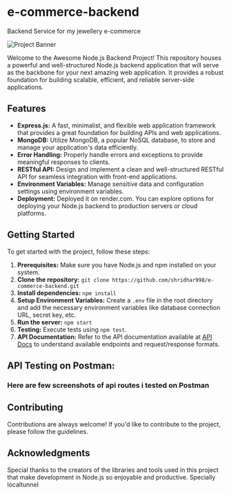 # e-commerce-backend
Backend Service for my jewellery e-commerce 

![Project Banner](https://encrypted-tbn0.gstatic.com/images?q=tbn:ANd9GcQ4J7UE1YRZ9Gx7CrIi4o4DOzJcQLJmf-XzsnytS6xl&s)

Welcome to the Awesome Node.js Backend Project! This repository houses a powerful and well-structured Node.js backend application that will serve as the backbone for your next amazing web application. It provides a robust foundation for building scalable, efficient, and reliable server-side applications. 

## Features

- **Express.js:** A fast, minimalist, and flexible web application framework that provides a great foundation for building APIs and web applications.
- **MongoDB:** Utilize MongoDB, a popular NoSQL database, to store and manage your application's data efficiently.
- **Error Handling:** Properly handle errors and exceptions to provide meaningful responses to clients.
- **RESTful API:** Design and implement a clean and well-structured RESTful API for seamless integration with front-end applications.
- **Environment Variables:** Manage sensitive data and configuration settings using environment variables.
- **Deployment:** Deployed it on render.com. You can explore options for deploying your Node.js backend to production servers or cloud platforms.

## Getting Started

To get started with the project, follow these steps:

1. **Prerequisites:** Make sure you have Node.js and npm installed on your system.
2. **Clone the repository:** `git clone https://github.com/shridhar998/e-commerce-backend.git`
3. **Install dependencies:** `npm install`
4. **Setup Environment Variables:** Create a `.env` file in the root directory and add the necessary environment variables like database connection URL, secret key, etc.
5. **Run the server:** `npm start`
6. **Testing:** Execute tests using `npm test`.
7. **API Documentation:** Refer to the API documentation available at [API Docs](https://example.com/api-docs) to understand available endpoints and request/response formats.

## API Testing on Postman:
### Here are few screenshots of api routes i tested on Postman


## Contributing

Contributions are always welcome! If you'd like to contribute to the project, please follow the guidelines.


## Acknowledgments

Special thanks to the creators of the libraries and tools used in this project that make development in Node.js so enjoyable and productive.
Specially localtunnel



